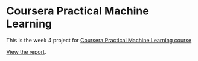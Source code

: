 # Coursera Practical Machine Learning

This is the week 4 project for [Coursera Practical Machine Learning course](https://www.coursera.org/learn/practical-machine-learning)

[View the report](https://github.com/sauterm/practical_machine_learning_project/).